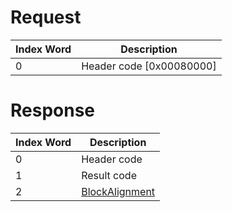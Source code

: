 # Request

| Index Word | Description                |
|------------|----------------------------|
| 0          | Header code \[0x00080000\] |

# Response

| Index Word | Description                                                 |
|------------|-------------------------------------------------------------|
| 0          | Header code                                                 |
| 1          | Result code                                                 |
| 2          | [BlockAlignment](Camera_Services#BlockAlignment "wikilink") |
